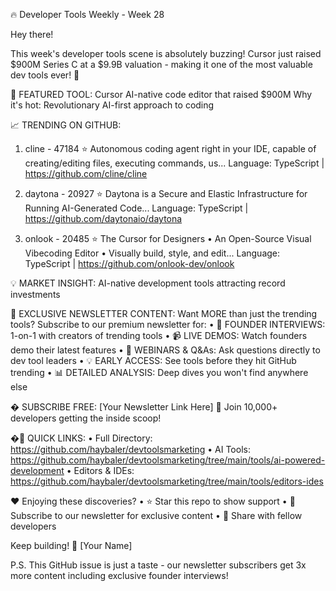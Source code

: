 
🔥 Developer Tools Weekly - Week 28

Hey there!

This week's developer tools scene is absolutely buzzing! Cursor just raised $900M Series C at a $9.9B valuation - making it one of the most valuable dev tools ever! 🚀

🌟 FEATURED TOOL: Cursor
AI-native code editor that raised $900M
Why it's hot: Revolutionary AI-first approach to coding

📈 TRENDING ON GITHUB:

1. cline - 47184 ⭐
   Autonomous coding agent right in your IDE, capable of creating/editing files, executing commands, us...
   Language: TypeScript | https://github.com/cline/cline

2. daytona - 20927 ⭐
   Daytona is a Secure and Elastic Infrastructure for Running AI-Generated Code...
   Language: TypeScript | https://github.com/daytonaio/daytona

3. onlook - 20485 ⭐
   The Cursor for Designers • An Open-Source Visual Vibecoding Editor • Visually build, style, and edit...
   Language: TypeScript | https://github.com/onlook-dev/onlook

💡 MARKET INSIGHT:
AI-native development tools attracting record investments

🎯 EXCLUSIVE NEWSLETTER CONTENT:
Want MORE than just the trending tools? Subscribe to our premium newsletter for:
• 🎤 FOUNDER INTERVIEWS: 1-on-1 with creators of trending tools
• 📹 LIVE DEMOS: Watch founders demo their latest features
• 🎪 WEBINARS & Q&As: Ask questions directly to dev tool leaders
• 💡 EARLY ACCESS: See tools before they hit GitHub trending
• 📊 DETAILED ANALYSIS: Deep dives you won't find anywhere else

� SUBSCRIBE FREE: [Your Newsletter Link Here]
📧 Join 10,000+ developers getting the inside scoop!

�🔗 QUICK LINKS:
• Full Directory: https://github.com/haybaler/devtoolsmarketing
• AI Tools: https://github.com/haybaler/devtoolsmarketing/tree/main/tools/ai-powered-development
• Editors & IDEs: https://github.com/haybaler/devtoolsmarketing/tree/main/tools/editors-ides

❤️ Enjoying these discoveries? 
• ⭐ Star this repo to show support
• 📧 Subscribe to our newsletter for exclusive content
• 🔄 Share with fellow developers

Keep building! 🚀
[Your Name]

P.S. This GitHub issue is just a taste - our newsletter subscribers get 3x more content including exclusive founder interviews!
